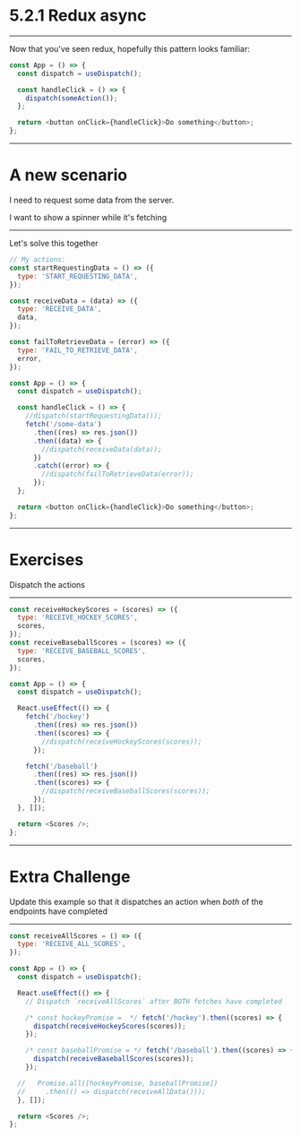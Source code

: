 # 5.2.1 Redux async

---

Now that you've seen redux, hopefully this pattern looks familiar:

```js
const App = () => {
  const dispatch = useDispatch();

  const handleClick = () => {
    dispatch(someAction());
  };

  return <button onClick={handleClick}>Do something</button>;
};
```

---

# A new scenario

I need to request some data from the server.

I want to show a spinner while it's fetching

---

Let's solve this together

```js
// My actions:
const startRequestingData = () => ({
  type: 'START_REQUESTING_DATA',
});

const receiveData = (data) => ({
  type: 'RECEIVE_DATA',
  data,
});

const failToRetrieveData = (error) => ({
  type: 'FAIL_TO_RETRIEVE_DATA',
  error,
});

const App = () => {
  const dispatch = useDispatch();

  const handleClick = () => {
    //dispatch(startRequestingData());
    fetch('/some-data')
      .then((res) => res.json())
      .then((data) => {
        //dispatch(receiveData(data));
      })
      .catch((error) => {
        //dispatch(failToRetrieveData(error));
      });
  };

  return <button onClick={handleClick}>Do something</button>;
};
```

---

# Exercises

Dispatch the actions

---

```js
const receiveHockeyScores = (scores) => ({
  type: 'RECEIVE_HOCKEY_SCORES',
  scores,
});
const receiveBaseballScores = (scores) => ({
  type: 'RECEIVE_BASEBALL_SCORES',
  scores,
});

const App = () => {
  const dispatch = useDispatch();

  React.useEffect(() => {
    fetch('/hockey')
      .then((res) => res.json())
      .then((scores) => {
        //dispatch(receiveHockeyScores(scores));
      });

    fetch('/baseball')
      .then((res) => res.json())
      .then((scores) => {
        //dispatch(receiveBaseballScores(scores));
      });
  }, []);

  return <Scores />;
};
```

---

# Extra Challenge

Update this example so that it dispatches an action when _both_ of the endpoints have completed

---

```js
const receiveAllScores = () => ({
  type: 'RECEIVE_ALL_SCORES',
});

const App = () => {
  const dispatch = useDispatch();

  React.useEffect(() => {
    // Dispatch `receiveAllScores` after BOTH fetches have completed

    /* const hockeyPromise =  */ fetch('/hockey').then((scores) => {
      dispatch(receiveHockeyScores(scores));
    });

    /* const baseballPromise = */ fetch('/baseball').then((scores) => {
      dispatch(receiveBaseballScores(scores));
    });

  //   Promise.all([hockeyPromise, baseballPromise])
  //     .then(() => dispatch(receiveAllData()));
  }, []);

  return <Scores />;
};
```
